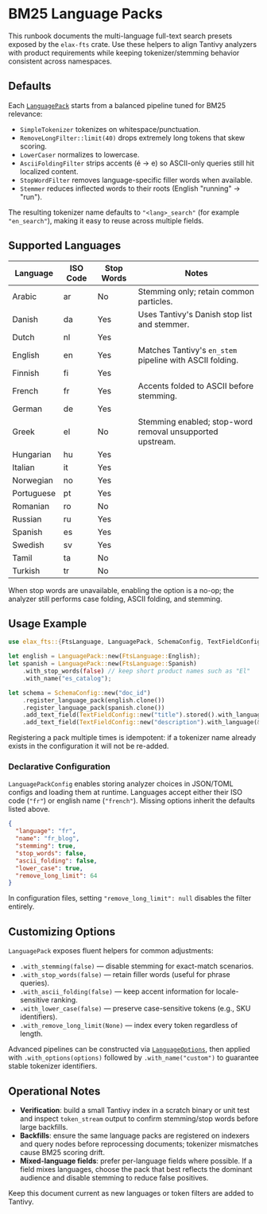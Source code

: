 # BM25 Language Packs

This runbook documents the multi-language full-text search presets exposed by the `elax-fts` crate. Use these helpers to align Tantivy analyzers with product requirements while keeping tokenizer/stemming behavior consistent across namespaces.

## Defaults

Each [`LanguagePack`](../../crates/elax-fts/src/language.rs) starts from a balanced pipeline tuned for BM25 relevance:

- `SimpleTokenizer` tokenizes on whitespace/punctuation.
- `RemoveLongFilter::limit(40)` drops extremely long tokens that skew scoring.
- `LowerCaser` normalizes to lowercase.
- `AsciiFoldingFilter` strips accents (é → e) so ASCII-only queries still hit localized content.
- `StopWordFilter` removes language-specific filler words when available.
- `Stemmer` reduces inflected words to their roots (English "running" → "run").

The resulting tokenizer name defaults to `"<lang>_search"` (for example `"en_search"`), making it easy to reuse across multiple fields.

## Supported Languages

| Language   | ISO Code | Stop Words | Notes |
|------------|----------|------------|-------|
| Arabic     | ar       | No         | Stemming only; retain common particles. |
| Danish     | da       | Yes        | Uses Tantivy's Danish stop list and stemmer. |
| Dutch      | nl       | Yes        | |
| English    | en       | Yes        | Matches Tantivy's `en_stem` pipeline with ASCII folding. |
| Finnish    | fi       | Yes        | |
| French     | fr       | Yes        | Accents folded to ASCII before stemming. |
| German     | de       | Yes        | |
| Greek      | el       | No         | Stemming enabled; stop-word removal unsupported upstream. |
| Hungarian  | hu       | Yes        | |
| Italian    | it       | Yes        | |
| Norwegian  | no       | Yes        | |
| Portuguese | pt       | Yes        | |
| Romanian   | ro       | No         | |
| Russian    | ru       | Yes        | |
| Spanish    | es       | Yes        | |
| Swedish    | sv       | Yes        | |
| Tamil      | ta       | No         | |
| Turkish    | tr       | No         | |

When stop words are unavailable, enabling the option is a no-op; the analyzer still performs case folding, ASCII folding, and stemming.

## Usage Example

```rust
use elax_fts::{FtsLanguage, LanguagePack, SchemaConfig, TextFieldConfig};

let english = LanguagePack::new(FtsLanguage::English);
let spanish = LanguagePack::new(FtsLanguage::Spanish)
    .with_stop_words(false) // keep short product names such as "El"
    .with_name("es_catalog");

let schema = SchemaConfig::new("doc_id")
    .register_language_pack(english.clone())
    .register_language_pack(spanish.clone())
    .add_text_field(TextFieldConfig::new("title").stored().with_language(&english))
    .add_text_field(TextFieldConfig::new("description").with_language(&spanish));
```

Registering a pack multiple times is idempotent: if a tokenizer name already exists in the configuration it will not be re-added.

### Declarative Configuration

`LanguagePackConfig` enables storing analyzer choices in JSON/TOML configs and loading them at runtime. Languages accept either their ISO code (`"fr"`) or english name (`"french"`). Missing options inherit the defaults listed above.

```json
{
  "language": "fr",
  "name": "fr_blog",
  "stemming": true,
  "stop_words": false,
  "ascii_folding": false,
  "lower_case": true,
  "remove_long_limit": 64
}
```

In configuration files, setting `"remove_long_limit": null` disables the filter entirely.

## Customizing Options

`LanguagePack` exposes fluent helpers for common adjustments:

- `.with_stemming(false)` — disable stemming for exact-match scenarios.
- `.with_stop_words(false)` — retain filler words (useful for phrase queries).
- `.with_ascii_folding(false)` — keep accent information for locale-sensitive ranking.
- `.with_lower_case(false)` — preserve case-sensitive tokens (e.g., SKU identifiers).
- `.with_remove_long_limit(None)` — index every token regardless of length.

Advanced pipelines can be constructed via [`LanguageOptions`](../../crates/elax-fts/src/language.rs), then applied with `.with_options(options)` followed by `.with_name("custom")` to guarantee stable tokenizer identifiers.

## Operational Notes

- **Verification**: build a small Tantivy index in a scratch binary or unit test and inspect `token_stream` output to confirm stemming/stop words before large backfills.
- **Backfills**: ensure the same language packs are registered on indexers and query nodes before reprocessing documents; tokenizer mismatches cause BM25 scoring drift.
- **Mixed-language fields**: prefer per-language fields where possible. If a field mixes languages, choose the pack that best reflects the dominant audience and disable stemming to reduce false positives.

Keep this document current as new languages or token filters are added to Tantivy.
